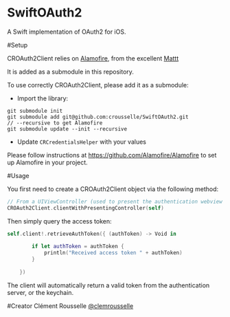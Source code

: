 SwiftOAuth2
===========

A Swift implementation of OAuth2 for iOS.

#Setup

CROAuth2Client relies on [Alamofire](https://github.com/Alamofire/Alamofire), from the excellent [Mattt](https://github.com/mattt)

It is added as a submodule in this repository.

To use correctly CROAuth2Client, please add it as a submodule:

- Import the library:
```
git submodule init 
git submodule add git@github.com:crousselle/SwiftOAuth2.git 
// --recursive to get Alamofire
git submodule update --init --recursive
```
- Update ```CRCredentialsHelper``` with your values 

Please follow instructions at https://github.com/Alamofire/Alamofire to set up Alamofire in your project.

#Usage 

You first need to create a CROAuth2Client object via the following method:

```swift
// From a UIViewController (used to present the authentication webview if necessary)
CROAuth2Client.clientWithPresentingController(self)
```

Then simply query the access token:

```swift
self.client!.retrieveAuthToken({ (authToken) -> Void in
       
        if let authToken = authToken {
            println("Received access token " + authToken)
        }
       
    })
```
The client will automatically return a valid token from the authentication server, or the keychain.

#Creator 
Clément Rousselle [@clemrousselle](https://twitter.com/clemrousselle)

